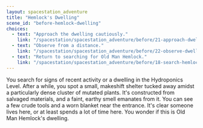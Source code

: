 ```yaml
---
layout: spacestation_adventure
title: "Hemlock's Dwelling"
scene_id: "before-hemlock-dwelling"
choices:
  - text: "Approach the dwelling cautiously."
    link: "/spacestation/spacestation_adventure/before/21-approach-dwelling"
  - text: "Observe from a distance."
    link: "/spacestation/spacestation_adventure/before/22-observe-dwelling"
  - text: "Return to searching for Old Man Hemlock."
    link: "/spacestation/spacestation_adventure/before/18-search-hemlock"
---
```


You search for signs of recent activity or a dwelling in the Hydroponics Level. After a while, you spot a small, makeshift shelter tucked away amidst a particularly dense cluster of mutated plants. It's constructed from salvaged materials, and a faint, earthy smell emanates from it. You can see a few crude tools and a worn blanket near the entrance. It's clear someone lives here, or at least spends a lot of time here. You wonder if this is Old Man Hemlock's dwelling.
